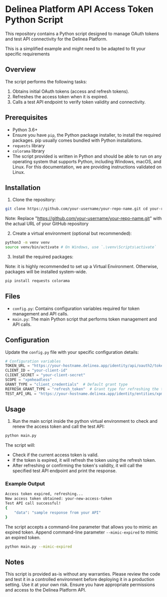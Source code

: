 # Delinea Platform API Access Token Python Script

This repository contains a Python script designed to manage OAuth tokens and test API connectivity for the Delinea Platform.

This is a simplified example and might need to be adapted to fit your specific requirements

## Overview

The script performs the following tasks:
1. Obtains initial OAuth tokens (access and refresh tokens).
2. Refreshes the access token when it is expired.
3. Calls a test API endpoint to verify token validity and connectivity.



## Prerequisites
- Python 3.6+
- Ensure you have `pip`, the Python package installer, to install the required packages. pip usually comes bundled with Python installations.
- `requests` library 
- `colorama` library
- The script provided is written in Python and should be able to run on any operating system that supports Python, including Windows, macOS, and Linux. For this documentation, we are providing instructions validated on Linux.


## Installation

1. Clone the repository:

``` bash
git clone https://github.com/your-username/your-repo-name.git cd your-repo-name
```

Note: Replace "https://github.com/your-username/your-repo-name.git" with the actual URL of your GitHub repository

2. Create a virtual environment (optional but recommended):
``` bash
python3 -m venv venv
source venv/bin/activate # On Windows, use `.\venv\Scripts\activate`
```

3. Install the required packages:

Note: it is highly recommended to set up a Virtual Environment. Otherwise, packages will be installed system-wide. 

``` bash
pip install requests colorama
```

## Files

- `config.py`: Contains configuration variables required for token management and API calls.
- `main.py`: The main Python script that performs token management and API calls.

## Configuration

Update the `config.py` file with your specific configuration details:

```python
# Configuration variables
TOKEN_URL = "https://your-hostname.delinea.app/identity/api/oauth2/token/xpmplatform"
CLIENT_ID = "your-client-id"
CLIENT_SECRET = "your-client-secret"
SCOPE = "xpmheadless"  
GRANT_TYPE = "client_credentials"  # Default grant type
REFRESH_GRANT_TYPE = "refresh_token"  # Grant type for refreshing the token
TEST_API_URL = "https://your-hostname.delinea.app/identity/entities/xpmusers?detail=true"  # Test API endpoint
```

## Usage

1. Run the main script inside the python virtual environment to check and renew the access token and call the test API:

``` bash
python main.py
 ```

The script will:

- Check if the current access token is valid.
- If the token is expired, it will refresh the token using the refresh token.
- After refreshing or confirming the token's validity, it will call the specified test API endpoint and print the response.

### Example Output

``` bash
Access token expired, refreshing...
New access token obtained: your-new-access-token
Test API call successful!
{
    "data": "sample response from your API"
}
```

The script accepts a command-line parameter that allows you to mimic an expired token. Append command-line parameter `--mimic-expired` to mimic an expired token.

```bash
python main.py --mimic-expired
```

## Notes
This script is provided as-is without any warranties. Please review the code and test it in a controlled environment before deploying it in a production setting. Use it at your own risk.
Ensure you have appropriate permissions and access to the Delinea Platform API.
